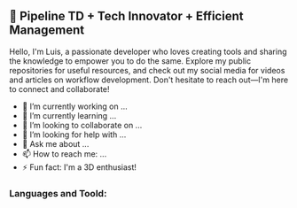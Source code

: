 ## 👋 Pipeline TD + Tech Innovator + Efficient Management
Hello, I'm Luis, a passionate developer who loves creating tools and sharing the knowledge to empower you to do the same. Explore my public repositories for useful resources, and check out my social media for videos and articles on workflow development. Don't hesitate to reach out—I'm here to connect and collaborate!


- 🔭 I’m currently working on ...
- 🌱 I’m currently learning ...
- 👯 I’m looking to collaborate on ...
- 🤔 I’m looking for help with ...
- 💬 Ask me about ...
- 📫 How to reach me: ...
- ⚡ Fun fact: I'm a 3D enthusiast!

### Languages and Toold:


